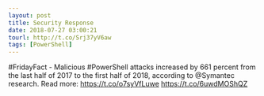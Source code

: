 ```yaml
---
layout: post
title: Security Response
date: 2018-07-27 03:00:21
tourl: http://t.co/Srj37yV6aw
tags: [PowerShell]
---
```

#FridayFact - Malicious #PowerShell attacks increased by 661 percent from the last half of 2017 to the first half of 2018, according to @Symantec research. Read more: https://t.co/o7syVfLuwe https://t.co/6uwdMOShQZ